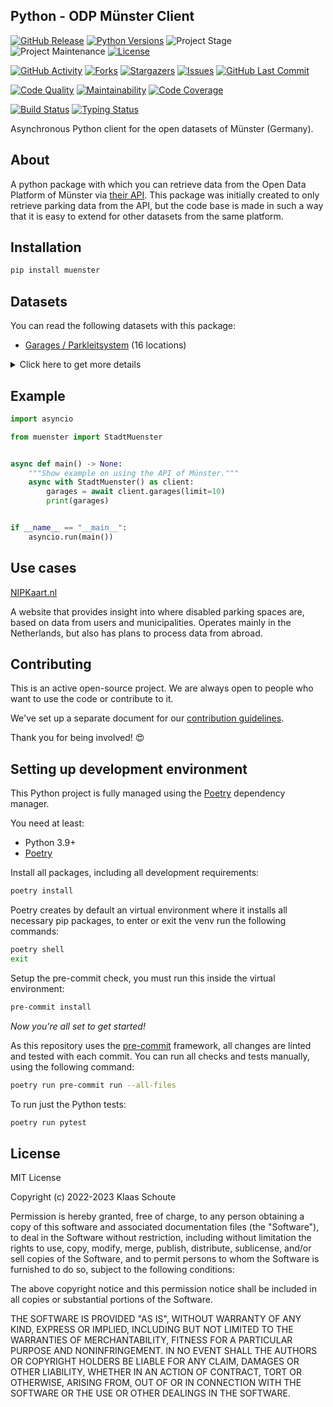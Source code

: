 ## Python - ODP Münster Client

<!-- PROJECT SHIELDS -->
[![GitHub Release][releases-shield]][releases]
[![Python Versions][python-versions-shield]][pypi]
![Project Stage][project-stage-shield]
![Project Maintenance][maintenance-shield]
[![License][license-shield]](LICENSE)

[![GitHub Activity][commits-shield]][commits-url]
[![Forks][forks-shield]][forks-url]
[![Stargazers][stars-shield]][stars-url]
[![Issues][issues-shield]][issues-url]
[![GitHub Last Commit][last-commit-shield]][commits-url]

[![Code Quality][code-quality-shield]][code-quality]
[![Maintainability][maintainability-shield]][maintainability-url]
[![Code Coverage][codecov-shield]][codecov-url]

[![Build Status][build-shield]][build-url]
[![Typing Status][typing-shield]][typing-url]

Asynchronous Python client for the open datasets of Münster (Germany).

## About

A python package with which you can retrieve data from the Open Data Platform of Münster via [their API][api]. This package was initially created to only retrieve parking data from the API, but the code base is made in such a way that it is easy to extend for other datasets from the same platform.

## Installation

```bash
pip install muenster
```

## Datasets

You can read the following datasets with this package:

- [Garages / Parkleitsystem][garages] (16 locations)

<details>
    <summary>Click here to get more details</summary>

### Garages

| Variable | Type | Description |
| :------- | :--- | :---------- |
| `name` | string | The name of the garage |
| `status` | string | The status of the garage |
| `parking_type` | string | The type of parking of the garage (**Parkplatz** or **Parkhaus**) |
| `free_space` | integer | The free space of the garage |
| `total_capacity` | integer | The total capacity of the garage |
| `availability_pct` | float | The availability percentage of the garage |
| `url` | string | The URL with more information of the garage |
| `longitude` | float | The longitude of the garage |
| `latitude` | float | The latitude of the garage |
</details>

## Example

```python
import asyncio

from muenster import StadtMuenster


async def main() -> None:
    """Show example on using the API of Münster."""
    async with StadtMuenster() as client:
        garages = await client.garages(limit=10)
        print(garages)


if __name__ == "__main__":
    asyncio.run(main())
```

## Use cases

[NIPKaart.nl][nipkaart]

A website that provides insight into where disabled parking spaces are, based
on data from users and municipalities. Operates mainly in the Netherlands, but
also has plans to process data from abroad.

## Contributing

This is an active open-source project. We are always open to people who want to
use the code or contribute to it.

We've set up a separate document for our
[contribution guidelines](CONTRIBUTING.md).

Thank you for being involved! :heart_eyes:

## Setting up development environment

This Python project is fully managed using the [Poetry][poetry] dependency
manager.

You need at least:

- Python 3.9+
- [Poetry][poetry-install]

Install all packages, including all development requirements:

```bash
poetry install
```

Poetry creates by default an virtual environment where it installs all
necessary pip packages, to enter or exit the venv run the following commands:

```bash
poetry shell
exit
```

Setup the pre-commit check, you must run this inside the virtual environment:

```bash
pre-commit install
```

*Now you're all set to get started!*

As this repository uses the [pre-commit][pre-commit] framework, all changes
are linted and tested with each commit. You can run all checks and tests
manually, using the following command:

```bash
poetry run pre-commit run --all-files
```

To run just the Python tests:

```bash
poetry run pytest
```

## License

MIT License

Copyright (c) 2022-2023 Klaas Schoute

Permission is hereby granted, free of charge, to any person obtaining a copy
of this software and associated documentation files (the "Software"), to deal
in the Software without restriction, including without limitation the rights
to use, copy, modify, merge, publish, distribute, sublicense, and/or sell
copies of the Software, and to permit persons to whom the Software is
furnished to do so, subject to the following conditions:

The above copyright notice and this permission notice shall be included in all
copies or substantial portions of the Software.

THE SOFTWARE IS PROVIDED "AS IS", WITHOUT WARRANTY OF ANY KIND, EXPRESS OR
IMPLIED, INCLUDING BUT NOT LIMITED TO THE WARRANTIES OF MERCHANTABILITY,
FITNESS FOR A PARTICULAR PURPOSE AND NONINFRINGEMENT. IN NO EVENT SHALL THE
AUTHORS OR COPYRIGHT HOLDERS BE LIABLE FOR ANY CLAIM, DAMAGES OR OTHER
LIABILITY, WHETHER IN AN ACTION OF CONTRACT, TORT OR OTHERWISE, ARISING FROM,
OUT OF OR IN CONNECTION WITH THE SOFTWARE OR THE USE OR OTHER DEALINGS IN THE
SOFTWARE.

[api]: https://opendata.stadt-muenster.de
[garages]: https://opendata.stadt-muenster.de/dataset/parkleitsystem-parkhausbelegung-aktuell
[nipkaart]: https://www.nipkaart.nl

<!-- MARKDOWN LINKS & IMAGES -->
[build-shield]: https://github.com/klaasnicolaas/python-muenster/actions/workflows/tests.yaml/badge.svg
[build-url]: https://github.com/klaasnicolaas/python-muenster/actions/workflows/tests.yaml
[code-quality-shield]: https://img.shields.io/lgtm/grade/python/g/klaasnicolaas/python-muenster.svg?logo=lgtm&logoWidth=18
[code-quality]: https://lgtm.com/projects/g/klaasnicolaas/python-muenster/context:python
[commits-shield]: https://img.shields.io/github/commit-activity/y/klaasnicolaas/python-muenster.svg
[commits-url]: https://github.com/klaasnicolaas/python-muenster/commits/main
[codecov-shield]: https://codecov.io/gh/klaasnicolaas/python-muenster/branch/main/graph/badge.svg?token=OZgV3Ib3Er
[codecov-url]: https://codecov.io/gh/klaasnicolaas/python-muenster
[forks-shield]: https://img.shields.io/github/forks/klaasnicolaas/python-muenster.svg
[forks-url]: https://github.com/klaasnicolaas/python-muenster/network/members
[issues-shield]: https://img.shields.io/github/issues/klaasnicolaas/python-muenster.svg
[issues-url]: https://github.com/klaasnicolaas/python-muenster/issues
[license-shield]: https://img.shields.io/github/license/klaasnicolaas/python-muenster.svg
[last-commit-shield]: https://img.shields.io/github/last-commit/klaasnicolaas/python-muenster.svg
[maintenance-shield]: https://img.shields.io/maintenance/yes/2023.svg
[maintainability-shield]: https://api.codeclimate.com/v1/badges/cb6cb45c337d037071b7/maintainability
[maintainability-url]: https://codeclimate.com/github/klaasnicolaas/python-muenster/maintainability
[project-stage-shield]: https://img.shields.io/badge/project%20stage-experimental-yellow.svg
[pypi]: https://pypi.org/project/muenster/
[python-versions-shield]: https://img.shields.io/pypi/pyversions/muenster
[typing-shield]: https://github.com/klaasnicolaas/python-muenster/actions/workflows/typing.yaml/badge.svg
[typing-url]: https://github.com/klaasnicolaas/python-muenster/actions/workflows/typing.yaml
[releases-shield]: https://img.shields.io/github/release/klaasnicolaas/python-muenster.svg
[releases]: https://github.com/klaasnicolaas/python-muenster/releases
[stars-shield]: https://img.shields.io/github/stars/klaasnicolaas/python-muenster.svg
[stars-url]: https://github.com/klaasnicolaas/python-muenster/stargazers

[poetry-install]: https://python-poetry.org/docs/#installation
[poetry]: https://python-poetry.org
[pre-commit]: https://pre-commit.com
